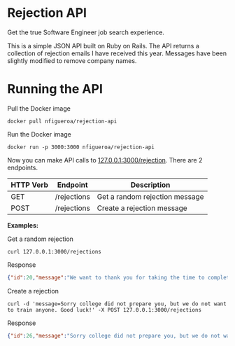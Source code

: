 # Rejection API

Get the true Software Engineer job search experience.

This is a simple JSON API built on Ruby on Rails. The API returns a collection of rejection emails I have received this year. Messages have been slightly modified to remove company names.

# Running the API

Pull the Docker image

```
docker pull nfigueroa/rejection-api
```

Run the Docker image

```
docker run -p 3000:3000 nfigueroa/rejection-api
```

Now you can make API calls to [127.0.0.1:3000/rejection](http://127.0.0.1:3000/rejection). There are 2 endpoints.

| HTTP Verb | Endpoint   | Description                    |
|-----------|------------|--------------------------------|
| GET       | /rejections | Get a random rejection message |
| POST      | /rejections | Create a rejection message     |

**Examples:**

Get a random rejection
```
curl 127.0.0.1:3000/rejections
```

Response

```json
{"id":20,"message":"We want to thank you for taking the time to complete our assessment regarding our Software Engineer position.  After careful review it has been decided that there is not a strong fit at the moment.   Thanks again for your interest in us and I hope you will remain enthusiastic about our company.","created_at":"2020-07-21T08:18:31.604Z","updated_at":"2020-07-21T08:18:31.604Z"}
```

Create a rejection
```
curl -d 'message=Sorry college did not prepare you, but we do not want to train anyone. Good luck!' -X POST 127.0.0.1:3000/rejections
```

Response

```json
{"id":26,"message":"Sorry college did not prepare you, but we do not want to train anyone. Good luck!","created_at":"2020-07-21T18:13:26.679Z","updated_at":"2020-07-21T18:13:26.679Z"}
```